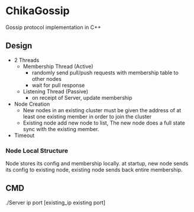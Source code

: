 # ChikaGossip
Gossip protocol implementation in C++

## Design
- 2 Threads
  - Membership Thread (Active)
    - randomly send pull/push requests with membership table to other nodes
    - wait for pull response
  - Listening Thread (Passive)
    - on receipt of Server, update membership
- Node Creation
  - New nodes in an existing cluster must be given the address of at least one existing member in order to join the cluster
  - Existing node add new node to list, The new node does a full state sync with the existing member.
- Timeout

### Node Local Structure
Node stores its config and membership locally.
at startup, new node sends its config to existing node, existing node sends back entire membership.

## CMD
./Server ip port [existing_ip existing port]